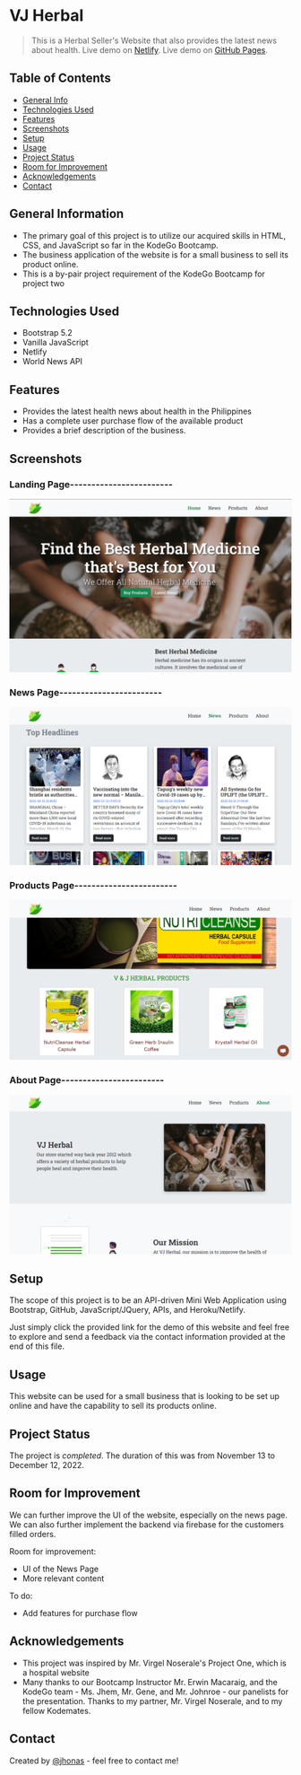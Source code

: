# VJ Herbal
> This is a Herbal Seller's Website that also provides the latest news about health.
> Live demo on [Netlify](https://vjherbal.netlify.app/). <!-- If you have the project hosted somewhere, include the link here. -->
> Live demo on [GitHub Pages](https://virgelnoserale.github.io/miniproject2/). <!-- If you have the project hosted somewhere, include the link here. -->


## Table of Contents
* [General Info](#general-information)
* [Technologies Used](#technologies-used)
* [Features](#features)
* [Screenshots](#screenshots)
* [Setup](#setup)
* [Usage](#usage)
* [Project Status](#project-status)
* [Room for Improvement](#room-for-improvement)
* [Acknowledgements](#acknowledgements)
* [Contact](#contact)
<!-- * [License](#license) -->


## General Information
- The primary goal of this project is to utilize our acquired skills in HTML, CSS, and JavaScript so far in the KodeGo Bootcamp.
- The business application of the website is for a small business to sell its product online.
- This is a by-pair project requirement of the KodeGo Bootcamp for project two
<!-- You don't have to answer all the questions - just the ones relevant to your project. -->


## Technologies Used
- Bootstrap 5.2
- Vanilla JavaScript
- Netlify
- World News API


## Features
- Provides the latest health news about health in the Philippines
- Has a complete user purchase flow of the available product
- Provides a brief description of the business.


## Screenshots
### Landing Page------------------------
![Example screenshot](./img/readme-home.png)
### News Page------------------------
![Example screenshot](./img/readme-news.png)
### Products Page------------------------
![Example screenshot](./img/readme-product.png)
### About Page------------------------
![Example screenshot](./img/readme-about.png)
<!-- If you have screenshots you'd like to share, include them here. -->


## Setup
The scope of this project is to be an API-driven Mini Web Application using Bootstrap, GitHub, JavaScript/JQuery, APIs, and Heroku/Netlify.

Just simply click the provided link for the demo of this website and feel free to explore and send a feedback via the contact information provided at the end of this file.


## Usage
This website can be used for a small business that is looking to be set up online and have the capability to sell its products online.

<!-- `write-your-code-here` -->


## Project Status
The project is _completed_. The duration of this was from November 13 to December 12, 2022.


## Room for Improvement
We can further improve the UI of the website, especially on the news page. We can also further implement the backend via firebase for the customers filled orders.

Room for improvement:
- UI of the News Page
- More relevant content

To do:
- Add features for purchase flow


## Acknowledgements
- This project was inspired by Mr. Virgel Noserale's Project One, which is a hospital website
- Many thanks to our Bootcamp Instructor Mr. Erwin Macaraig, and the KodeGo team - Ms. Jhem, Mr. Gene, and Mr. Johnroe - our panelists for the presentation. Thanks to my partner, Mr. Virgel Noserale, and to my fellow Kodemates.


## Contact
Created by [@jhonas](https://linktr.ee/hellojhonas) - feel free to contact me!


<!-- Optional -->
<!-- ## License -->
<!-- This project is open source and available under the [... License](). -->

<!-- You don't have to include all sections - just the one's relevant to your project -->
